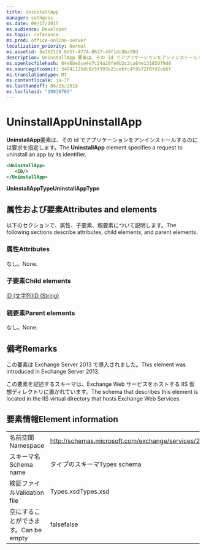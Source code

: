 ```yaml
---
title: UninstallApp
manager: sethgros
ms.date: 09/17/2015
ms.audience: Developer
ms.topic: reference
ms.prod: office-online-server
localization_priority: Normal
ms.assetid: 8a762128-8d5f-4774-8627-49f1dc8ba30d
description: UninstallApp 要素は、その id でアプリケーションをアンインストールするのには要求を指定します。
ms.openlocfilehash: 84e6be6ce4e7c24a20fe9b2c2ca84e131850f9d8
ms.sourcegitcommit: 34041125dc8c5f993b21cebfc4f8b72f0fd2cb6f
ms.translationtype: MT
ms.contentlocale: ja-JP
ms.lasthandoff: 06/25/2018
ms.locfileid: "19839785"
---
```

# <a name="uninstallapp"></a><span data-ttu-id="5e716-103">UninstallApp</span><span class="sxs-lookup"><span data-stu-id="5e716-103">UninstallApp</span></span>

<span data-ttu-id="5e716-104">**UninstallApp**要素は、その id でアプリケーションをアンインストールするのには要求を指定します。</span><span class="sxs-lookup"><span data-stu-id="5e716-104">The **UninstallApp** element specifies a request to uninstall an app by its identifier.</span></span> 
  
```XML
<UninstallApp>
   <ID/>
</UninstallApp>
```

 <span data-ttu-id="5e716-105">**UninstallAppType**</span><span class="sxs-lookup"><span data-stu-id="5e716-105">**UninstallAppType**</span></span>
## <a name="attributes-and-elements"></a><span data-ttu-id="5e716-106">属性および要素</span><span class="sxs-lookup"><span data-stu-id="5e716-106">Attributes and elements</span></span>

<span data-ttu-id="5e716-107">以下のセクションで、属性、子要素、親要素について説明します。</span><span class="sxs-lookup"><span data-stu-id="5e716-107">The following sections describe attributes, child elements, and parent elements.</span></span>
  
### <a name="attributes"></a><span data-ttu-id="5e716-108">属性</span><span class="sxs-lookup"><span data-stu-id="5e716-108">Attributes</span></span>

<span data-ttu-id="5e716-109">なし。</span><span class="sxs-lookup"><span data-stu-id="5e716-109">None.</span></span>
  
### <a name="child-elements"></a><span data-ttu-id="5e716-110">子要素</span><span class="sxs-lookup"><span data-stu-id="5e716-110">Child elements</span></span>

[<span data-ttu-id="5e716-111">ID (文字列)</span><span class="sxs-lookup"><span data-stu-id="5e716-111">ID (String)</span></span>](id-string.md)
  
### <a name="parent-elements"></a><span data-ttu-id="5e716-112">親要素</span><span class="sxs-lookup"><span data-stu-id="5e716-112">Parent elements</span></span>

<span data-ttu-id="5e716-113">なし。</span><span class="sxs-lookup"><span data-stu-id="5e716-113">None.</span></span>
  
## <a name="remarks"></a><span data-ttu-id="5e716-114">備考</span><span class="sxs-lookup"><span data-stu-id="5e716-114">Remarks</span></span>

<span data-ttu-id="5e716-115">この要素は Exchange Server 2013 で導入されました。</span><span class="sxs-lookup"><span data-stu-id="5e716-115">This element was introduced in Exchange Server 2013.</span></span>
  
<span data-ttu-id="5e716-116">この要素を記述するスキーマは、Exchange Web サービスをホストする IIS 仮想ディレクトリに置かれています。</span><span class="sxs-lookup"><span data-stu-id="5e716-116">The schema that describes this element is located in the IIS virtual directory that hosts Exchange Web Services.</span></span>
  
## <a name="element-information"></a><span data-ttu-id="5e716-117">要素情報</span><span class="sxs-lookup"><span data-stu-id="5e716-117">Element information</span></span>

|||
|:-----|:-----|
|<span data-ttu-id="5e716-118">名前空間</span><span class="sxs-lookup"><span data-stu-id="5e716-118">Namespace</span></span>  <br/> |http://schemas.microsoft.com/exchange/services/2006/types  <br/> |
|<span data-ttu-id="5e716-119">スキーマ名</span><span class="sxs-lookup"><span data-stu-id="5e716-119">Schema name</span></span>  <br/> |<span data-ttu-id="5e716-120">タイプのスキーマ</span><span class="sxs-lookup"><span data-stu-id="5e716-120">Types schema</span></span>  <br/> |
|<span data-ttu-id="5e716-121">検証ファイル</span><span class="sxs-lookup"><span data-stu-id="5e716-121">Validation file</span></span>  <br/> |<span data-ttu-id="5e716-122">Types.xsd</span><span class="sxs-lookup"><span data-stu-id="5e716-122">Types.xsd</span></span>  <br/> |
|<span data-ttu-id="5e716-123">空にすることができます。</span><span class="sxs-lookup"><span data-stu-id="5e716-123">Can be empty</span></span>  <br/> |<span data-ttu-id="5e716-124">false</span><span class="sxs-lookup"><span data-stu-id="5e716-124">false</span></span>  <br/> |
   

